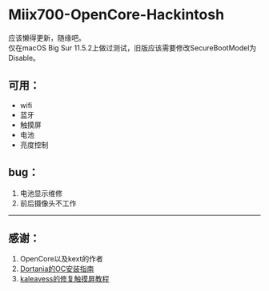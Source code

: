 # Miix700-OpenCore-Hackintosh
应该懒得更新，随缘吧。  
仅在macOS Big Sur 11.5.2上做过测试，旧版应该需要修改SecureBootModel为Disable。
## 可用：
- wifi
- 蓝牙
- 触摸屏
- 电池
- 亮度控制
## bug：
1. 电池显示维修
2. 前后摄像头不工作
***
## 感谢：
1. OpenCore以及kext的作者
2. [Dortania的OC安装指南](https://dortania.github.io/OpenCore-Install-Guide/) 
3. [kaleavess的修复触摸屏教程](https://github.com/kaleavess/Miix700-OSX-Hackintosh-Clover)
